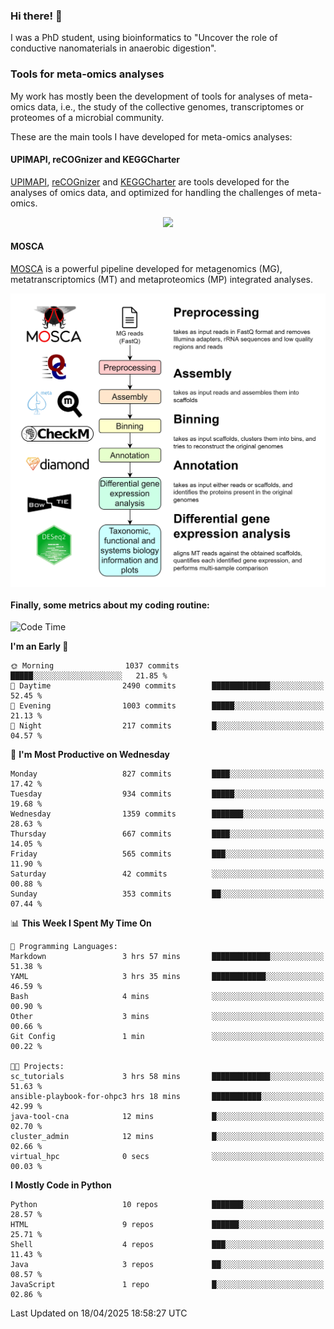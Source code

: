 ### Hi there! 👋

I was a PhD student, using bioinformatics to "Uncover the role of conductive nanomaterials in anaerobic digestion".

### Tools for meta-omics analyses

My work has mostly been the development of tools for analyses of meta-omics data, i.e., the study of the collective genomes, transcriptomes or proteomes of a microbial community.

These are the main tools I have developed for meta-omics analyses:

#### UPIMAPI, reCOGnizer and KEGGCharter

[UPIMAPI](https://github.com/iquasere/UPIMAPI), [reCOGnizer](https://github.com/iquasere/reCOGnizer) and [KEGGCharter](https://github.com/iquasere/KEGGCharter) are tools developed for the analyses of omics data, and optimized for handling the challenges of meta-omics.

<p align="center">
    <img src="assets/annotation_paper.png">
</p>

#### MOSCA

[MOSCA](https://github.com/iquasere/MOSCA) is a powerful pipeline developed for metagenomics (MG), metatranscriptomics (MT) and metaproteomics (MP) integrated analyses.

<p align="center">
    <img src="assets/mosca_workflow.png" align="center" width="700">
</p>


#### Finally, some metrics about my coding routine:

<!--START_SECTION:waka-->
![Code Time](http://img.shields.io/badge/Code%20Time-917%20hrs%2038%20mins-blue)

**I'm an Early 🐤** 

```text
🌞 Morning                1037 commits        █████░░░░░░░░░░░░░░░░░░░░   21.85 % 
🌆 Daytime                2490 commits        █████████████░░░░░░░░░░░░   52.45 % 
🌃 Evening                1003 commits        █████░░░░░░░░░░░░░░░░░░░░   21.13 % 
🌙 Night                  217 commits         █░░░░░░░░░░░░░░░░░░░░░░░░   04.57 % 
```
📅 **I'm Most Productive on Wednesday** 

```text
Monday                   827 commits         ████░░░░░░░░░░░░░░░░░░░░░   17.42 % 
Tuesday                  934 commits         █████░░░░░░░░░░░░░░░░░░░░   19.68 % 
Wednesday                1359 commits        ███████░░░░░░░░░░░░░░░░░░   28.63 % 
Thursday                 667 commits         ████░░░░░░░░░░░░░░░░░░░░░   14.05 % 
Friday                   565 commits         ███░░░░░░░░░░░░░░░░░░░░░░   11.90 % 
Saturday                 42 commits          ░░░░░░░░░░░░░░░░░░░░░░░░░   00.88 % 
Sunday                   353 commits         ██░░░░░░░░░░░░░░░░░░░░░░░   07.44 % 
```


📊 **This Week I Spent My Time On** 

```text
💬 Programming Languages: 
Markdown                 3 hrs 57 mins       █████████████░░░░░░░░░░░░   51.38 % 
YAML                     3 hrs 35 mins       ████████████░░░░░░░░░░░░░   46.59 % 
Bash                     4 mins              ░░░░░░░░░░░░░░░░░░░░░░░░░   00.90 % 
Other                    3 mins              ░░░░░░░░░░░░░░░░░░░░░░░░░   00.66 % 
Git Config               1 min               ░░░░░░░░░░░░░░░░░░░░░░░░░   00.22 % 

🐱‍💻 Projects: 
sc_tutorials             3 hrs 58 mins       █████████████░░░░░░░░░░░░   51.63 % 
ansible-playbook-for-ohpc3 hrs 18 mins       ███████████░░░░░░░░░░░░░░   42.99 % 
java-tool-cna            12 mins             █░░░░░░░░░░░░░░░░░░░░░░░░   02.70 % 
cluster_admin            12 mins             █░░░░░░░░░░░░░░░░░░░░░░░░   02.66 % 
virtual_hpc              0 secs              ░░░░░░░░░░░░░░░░░░░░░░░░░   00.03 % 
```

**I Mostly Code in Python** 

```text
Python                   10 repos            ███████░░░░░░░░░░░░░░░░░░   28.57 % 
HTML                     9 repos             ██████░░░░░░░░░░░░░░░░░░░   25.71 % 
Shell                    4 repos             ███░░░░░░░░░░░░░░░░░░░░░░   11.43 % 
Java                     3 repos             ██░░░░░░░░░░░░░░░░░░░░░░░   08.57 % 
JavaScript               1 repo              █░░░░░░░░░░░░░░░░░░░░░░░░   02.86 % 
```




 Last Updated on 18/04/2025 18:58:27 UTC
<!--END_SECTION:waka-->
